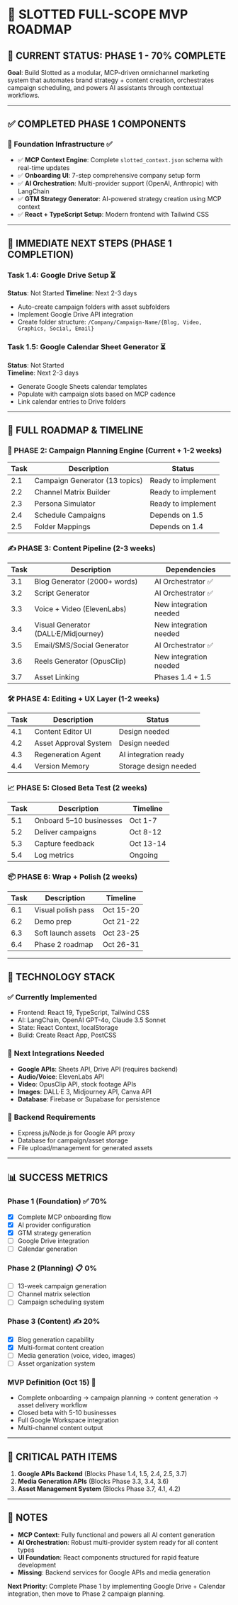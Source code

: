 # 🚀 **SLOTTED FULL-SCOPE MVP ROADMAP**

## 🎯 CURRENT STATUS: **PHASE 1 - 70% COMPLETE**

**Goal**: Build Slotted as a modular, MCP-driven omnichannel marketing system that automates brand strategy + content creation, orchestrates campaign scheduling, and powers AI assistants through contextual workflows.

---

## ✅ **COMPLETED PHASE 1 COMPONENTS**

### 🧱 Foundation Infrastructure ✅
- ✅ **MCP Context Engine**: Complete `slotted_context.json` schema with real-time updates
- ✅ **Onboarding UI**: 7-step comprehensive company setup form
- ✅ **AI Orchestration**: Multi-provider support (OpenAI, Anthropic) with LangChain
- ✅ **GTM Strategy Generator**: AI-powered strategy creation using MCP context
- ✅ **React + TypeScript Setup**: Modern frontend with Tailwind CSS

---

## 🔧 **IMMEDIATE NEXT STEPS (PHASE 1 COMPLETION)**

### Task 1.4: Google Drive Setup ⏳
**Status**: Not Started
**Timeline**: Next 2-3 days
- Auto-create campaign folders with asset subfolders
- Implement Google Drive API integration
- Create folder structure: `/Company/Campaign-Name/{Blog, Video, Graphics, Social, Email}`

### Task 1.5: Google Calendar Sheet Generator ⏳
**Status**: Not Started  
**Timeline**: Next 2-3 days
- Generate Google Sheets calendar templates
- Populate with campaign slots based on MCP cadence
- Link calendar entries to Drive folders

---

## 📆 **FULL ROADMAP & TIMELINE**

### **🧠 PHASE 2: Campaign Planning Engine (Current + 1-2 weeks)**
| Task | Description | Status |
|------|-------------|--------|
| 2.1 | Campaign Generator (13 topics) | Ready to implement |
| 2.2 | Channel Matrix Builder | Ready to implement |
| 2.3 | Persona Simulator | Ready to implement |
| 2.4 | Schedule Campaigns | Depends on 1.5 |
| 2.5 | Folder Mappings | Depends on 1.4 |

### **✍️ PHASE 3: Content Pipeline (2-3 weeks)**
| Task | Description | Dependencies |
|------|-------------|--------------|
| 3.1 | Blog Generator (2000+ words) | AI Orchestrator ✅ |
| 3.2 | Script Generator | AI Orchestrator ✅ |
| 3.3 | Voice + Video (ElevenLabs) | New integration needed |
| 3.4 | Visual Generator (DALL·E/Midjourney) | New integration needed |
| 3.5 | Email/SMS/Social Generator | AI Orchestrator ✅ |
| 3.6 | Reels Generator (OpusClip) | New integration needed |
| 3.7 | Asset Linking | Phases 1.4 + 1.5 |

### **🛠️ PHASE 4: Editing + UX Layer (1-2 weeks)**
| Task | Description | Status |
|------|-------------|--------|
| 4.1 | Content Editor UI | Design needed |
| 4.2 | Asset Approval System | Design needed |
| 4.3 | Regeneration Agent | AI integration ready |
| 4.4 | Version Memory | Storage design needed |

### **📈 PHASE 5: Closed Beta Test (2 weeks)**
| Task | Description | Timeline |
|------|-------------|----------|
| 5.1 | Onboard 5–10 businesses | Oct 1-7 |
| 5.2 | Deliver campaigns | Oct 8-12 |
| 5.3 | Capture feedback | Oct 13-14 |
| 5.4 | Log metrics | Ongoing |

### **📦 PHASE 6: Wrap + Polish (2 weeks)**
| Task | Description | Timeline |
|------|-------------|----------|
| 6.1 | Visual polish pass | Oct 15-20 |
| 6.2 | Demo prep | Oct 21-22 |
| 6.3 | Soft launch assets | Oct 23-25 |
| 6.4 | Phase 2 roadmap | Oct 26-31 |

---

## 🧠 **TECHNOLOGY STACK**

### ✅ **Currently Implemented**
- Frontend: React 19, TypeScript, Tailwind CSS
- AI: LangChain, OpenAI GPT-4o, Claude 3.5 Sonnet
- State: React Context, localStorage
- Build: Create React App, PostCSS

### 🔄 **Next Integrations Needed**
- **Google APIs**: Sheets API, Drive API (requires backend)
- **Audio/Voice**: ElevenLabs API
- **Video**: OpusClip API, stock footage APIs
- **Images**: DALL·E 3, Midjourney API, Canva API
- **Database**: Firebase or Supabase for persistence

### 🎯 **Backend Requirements**
- Express.js/Node.js for Google API proxy
- Database for campaign/asset storage
- File upload/management for generated assets

---

## 📊 **SUCCESS METRICS**

### Phase 1 (Foundation) ✅ 70%
- [x] Complete MCP onboarding flow
- [x] AI provider configuration
- [x] GTM strategy generation
- [ ] Google Drive integration
- [ ] Calendar generation

### Phase 2 (Planning) 📋 0%
- [ ] 13-week campaign generation
- [ ] Channel matrix selection
- [ ] Campaign scheduling system

### Phase 3 (Content) ✍️ 20%
- [x] Blog generation capability
- [x] Multi-format content creation
- [ ] Media generation (voice, video, images)
- [ ] Asset organization system

### MVP Definition (Oct 15) 🎯
- Complete onboarding → campaign planning → content generation → asset delivery workflow
- Closed beta with 5-10 businesses
- Full Google Workspace integration
- Multi-channel content output

---

## 🚨 **CRITICAL PATH ITEMS**

1. **Google APIs Backend** (Blocks Phase 1.4, 1.5, 2.4, 2.5, 3.7)
2. **Media Generation APIs** (Blocks Phase 3.3, 3.4, 3.6) 
3. **Asset Management System** (Blocks Phase 3.7, 4.1, 4.2)

---

## 📝 **NOTES**

- **MCP Context**: Fully functional and powers all AI content generation
- **AI Orchestration**: Robust multi-provider system ready for all content types
- **UI Foundation**: React components structured for rapid feature development
- **Missing**: Backend services for Google APIs and media generation

**Next Priority**: Complete Phase 1 by implementing Google Drive + Calendar integration, then move to Phase 2 campaign planning.
